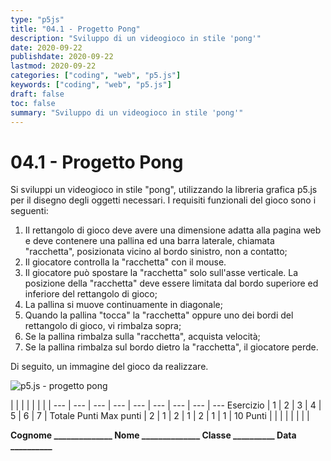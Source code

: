 ```yaml
---
type: "p5js"
title: "04.1 - Progetto Pong"
description: "Sviluppo di un videogioco in stile 'pong'"
date: 2020-09-22
publishdate: 2020-09-22
lastmod: 2020-09-22
categories: ["coding", "web", "p5.js"]
keywords: ["coding", "web", "p5.js"]
draft: false
toc: false
summary: "Sviluppo di un videogioco in stile 'pong'"
---
```


# 04.1 - Progetto Pong

Si sviluppi un videogioco in stile "pong", utilizzando la libreria grafica p5.js per il disegno degli oggetti necessari. I requisiti funzionali del gioco sono i seguenti:

1. Il rettangolo di gioco deve avere una dimensione adatta alla pagina web e deve contenere una pallina ed una barra laterale, chiamata "racchetta", posizionata vicino al bordo sinistro, non a contatto;
2. Il giocatore controlla la "racchetta" con il mouse.
3. Il giocatore può spostare la "racchetta" solo sull'asse verticale. La posizione della "racchetta" deve essere limitata dal bordo superiore ed inferiore del rettangolo di gioco;
4. La pallina si muove continuamente in diagonale;
5. Quando la pallina "tocca" la "racchetta" oppure uno dei bordi del rettangolo di gioco, vi rimbalza sopra;
6. Se la pallina rimbalza sulla "racchetta", acquista velocità;
7. Se la pallina rimbalza sul bordo dietro la "racchetta", il giocatore perde.

Di seguito, un immagine del gioco da realizzare.

![p5.js - progetto pong](/static/coding/web/progettoPong.png "p5.js - progetto pong")

<!-- markdownlint-disable MD009 MD036 -->

 |              |     |     |     |     |     |     |
---       | --- | --- | --- | --- | --- | --- | --- | ---
Esercizio |  1  |  2  |  3  |  4  |  5  |  6  |  7  | Totale Punti
Max punti |  2  |  1  |  2  |  1  |  2  |  1  |  1  | 10
Punti     |     |     |     |     |     |     |     |

**Cognome ______________ Nome ______________ Classe __________ Data __________**

<!-- markdownlint-enable MD009 MD036 -->
